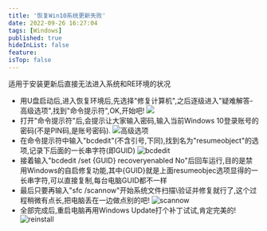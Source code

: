 ```yaml
---
title: '恢复Win10系统更新失败'
date: 2022-09-26 16:27:04
tags: [Windows]
published: true
hideInList: false
feature: 
isTop: false
---
```

适用于安装更新后直接无法进入系统和RE环境的状况

<!-- more -->

+ 用U盘启动后,进入恢复环境后,先选择"修复计算机",之后逐级进入"疑难解答-高级选项",找到"命令提示符",OK,开始吧!
![](https://z3.ax1x.com/2021/07/20/WYNEFS.jpg)
+ 打开"命令提示符"后,会提示让大家输入密码,输入当前Windows 10登录账号的密码(不是PIN码,是账号密码).
![高级选项](https://z3.ax1x.com/2021/07/20/WYNko8.jpg)
+ 在命令提示符中输入"bcdedit"(不含引号,下同),找到名为"resumeobject"的选项,记录下后面的一长串字符(即GUID)
![bcdedit](https://z3.ax1x.com/2021/07/20/WYNVJg.jpg)
+ 接着输入"bcdedit /set {GUID} recoveryenabled No"后回车运行,目的是禁用Windows的自启修复功能,其中{GUID}就是上面resumeobjec选项显得的一长串字符,可以直接复制,每台电脑GUID都不一样
+ 最后只要再输入"sfc /scannow"开始系统文件扫描\验证并修复就行了,这个过程稍微有点长,把电脑丢在一边做点别的吧!
![scannow](https://z3.ax1x.com/2021/07/20/WYNFdf.jpg)
+ 全部完成后,重启电脑再用Windows Update打个补丁试试,肯定完美的!
![reinstall](https://z3.ax1x.com/2021/07/20/WYNZWQ.jpg)
